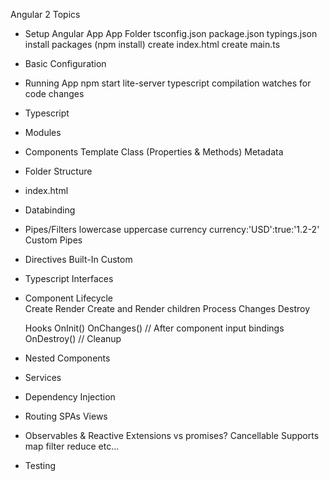Angular 2 Topics

- Setup Angular App
	App Folder
	tsconfig.json
	package.json
	typings.json
	install packages (npm install)
	create index.html
	create main.ts
- Basic Configuration
- Running App
	npm start
	lite-server
	typescript compilation
	watches for code changes
- Typescript
- Modules
- Components
	Template
	Class (Properties & Methods)
	Metadata
- Folder Structure
- index.html
- Databinding
- Pipes/Filters
	lowercase
	uppercase
	currency
	currency:'USD':true:'1.2-2'
	Custom Pipes
- Directives
	Built-In
	Custom
- Typescript Interfaces
- Component Lifecycle	
	Create
	Render
	Create and Render children
	Process Changes
	Destroy

	Hooks
		OnInit()
		OnChanges() // After component input bindings
		OnDestroy() // Cleanup
- Nested Components
- Services
- Dependency Injection
- Routing
	SPAs
	Views
- Observables & Reactive Extensions
	vs promises?
	Cancellable
	Supports
		map
		filter
		reduce
		etc...
- Testing